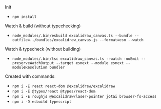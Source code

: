 Init
- `npm install`

Watch & build (without typechecking)
- `node_modules/.bin/esbuild excalidraw_canvas.ts --bundle --outfile=../bundles/excalidraw_canvas.js --format=esm --watch`

Watch & typecheck (without building)
- `node_modules/.bin/tsc excalidraw_canvas.ts --watch -noEmit --preserveWatchOutput --target esnext --module esnext --moduleResolution bundler`

Created with commands:
- `npm i -E react react-dom @excalidraw/excalidraw`
- `npm i -E @types/react @types/react-dom`
- `npm i -E roughjs @excalidraw/laser-pointer jotai browser-fs-access`
- `npm i -D esbuild typescript`
